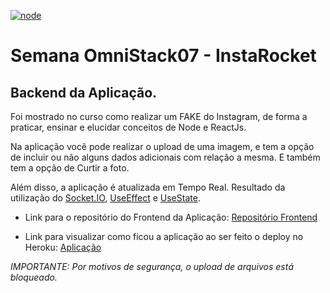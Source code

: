 [![node](https://img.shields.io/badge/node->=12.16.3-<COLOR>.svg)](https://nodejs.org/en/)

# Semana OmniStack07 - InstaRocket
## Backend da Aplicação.

Foi mostrado no curso como realizar um FAKE do Instagram, de forma a praticar, ensinar e elucidar conceitos de Node e ReactJs.

Na aplicação você pode realizar o upload de uma imagem, e tem a opção de incluir ou não alguns dados adicionais com relação a mesma. E também tem a opção de Curtir a foto.

Além disso, a aplicação é atualizada em Tempo Real.
Resultado da utilização do [Socket.IO](https://socket.io/), [UseEffect](https://reactjs.org/docs/hooks-effect.html) e [UseState](https://reactjs.org/docs/hooks-state.html).


* Link para o repositório do Frontend da Aplicação: [Repositório Frontend](https://github.com/leocalmeida/omnistack07-frontend/)

* Link para visualizar como ficou a aplicação ao ser feito o deploy no Heroku: [Aplicação](https://omnistack07-frontend.herokuapp.com/)


*IMPORTANTE: Por motivos de segurança, o upload de arquivos está bloqueado.*
